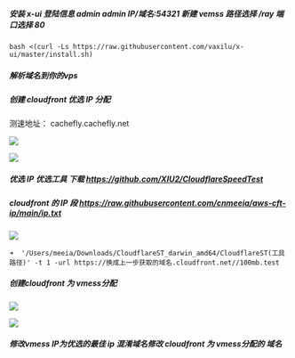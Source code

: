 ##### 安装 x-ui  登陆信息 admin admin   IP/域名:54321  新建 vemss 路径选择 /ray 端口选择  80

```shell
bash <(curl -Ls https://raw.githubusercontent.com/vaxilu/x-ui/master/install.sh)
```

##### 解析域名到你的vps

##### 创建 cloudfront 优选 IP 分配  

测速地址： cachefly.cachefly.net

![](https://cdn.jsdelivr.net/gh/Mac0090/New/images/cloudfront/speed.png)

![](https://cdn.jsdelivr.net/gh/Mac0090/New/images/cloudfront/all.png)

##### 优选 IP 优选工具 下载 https://github.com/XIU2/CloudflareSpeedTest

##### cloudfront 的 IP 段 https://raw.githubusercontent.com/cnmeeia/aws-cft-ip/main/ip.txt

![](https://cdn.jsdelivr.net/gh/Mac0090/New/images/cloudfront/wjj.png)

```shell
➜  '/Users/meeia/Downloads/CloudflareST_darwin_amd64/CloudflareST(工具路径)' -t 1 -url https://换成上一步获取的域名.cloudfront.net//100mb.test 
```

##### 创建cloudfront 为 vmess分配

![](https://cdn.jsdelivr.net/gh/Mac0090/New/images/cloudfront/vmess.png)

![](https://cdn.jsdelivr.net/gh/Mac0090/New/images/cloudfront/all.png)

##### 修改vmess IP为优选的最佳 ip   混淆域名修改 cloudfront 为 vmess分配的 域名
